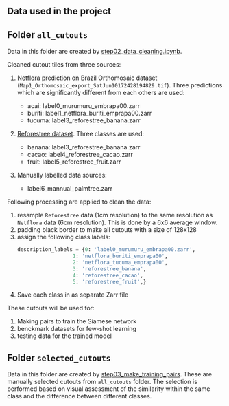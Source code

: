 ## Data used in the project

## Folder `all_cutouts`

Data in this folder are created by [step02_data_cleaning.ipynb](../step0_data_preparation_examples/step02_data_cleaning.ipynb).

Cleaned cutout tiles from three sources:

1. [Netflora](https://github.com/NetFlora/Netflora/tree/main/) prediction on Brazil Orthomosaic dataset (`Map1_Orthomosaic_export_SatJun10172428194829.tif`). Three predictions which are significantly different from each others are used: 
    - acai: label0_murumuru_embrapa00.zarr
    - buriti: label1_netflora_buriti_emprapa00.zarr
    - tucuma: label3_reforestree_banana.zarr

2. [Reforestree dataset](https://github.com/gyrrei/ReforesTree). Three classes are used:
    - banana: label3_reforestree_banana.zarr
    - cacao: label4_reforestree_cacao.zarr
    - fruit: label5_reforestree_fruit.zarr

3. Manually labelled data sources:
    - label6_mannual_palmtree.zarr

Following processing are applied to clean the data:

1. resample `Reforestree` data (1cm resolution) to the same resolution as `Netflora` data (6cm resolution). This is done by a 6x6 average window.
2. padding black border to make all cutouts with a size of 128x128
3. assign the following class labels:
    ```python
    description_labels = {0: 'label0_murumuru_embrapa00.zarr',
                      1: 'netflora_buriti_emprapa00', 
                      2: 'netflora_tucuma_emprapa00',
                      3: 'reforestree_banana',
                      4: 'reforestree_cacao',
                      5: 'reforestree_fruit',}
    ```
4. Save each class in as separate Zarr file

These cutouts will be used for:
1. Making pairs to train the Siamese network
2. benckmark datasets for few-shot learning
3. testing data for the trained model

## Folder `selected_cutouts`

Data in this folder are created by [step03_make_training_pairs](../step0_data_preparation_examples/step03_make_training_pairs). These are manually selected cutouts from `all_cutouts` folder. The selection is performed based on visual assessment of the similarity within the same class and the difference between different classes.